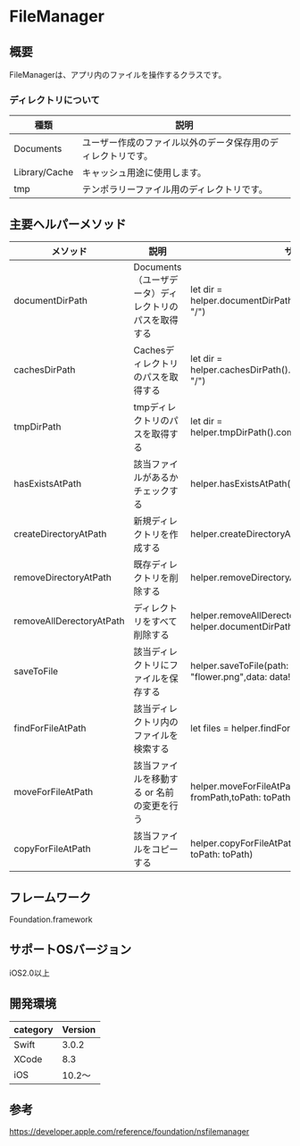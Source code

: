 # FileManager

## 概要
FileManagerは、アプリ内のファイルを操作するクラスです。

### ディレクトリについて
| 種類 | 説明 |
|---|---|
|Documents|ユーザー作成のファイル以外のデータ保存用のディレクトリです。 |
|Library/Cache|キャッシュ用途に使用します。|
|tmp|テンポラリーファイル用のディレクトリです。 |

## 主要ヘルパーメソッド

|メソッド|説明|サンプル|
|---|---|---|
| documentDirPath | Documents（ユーザデータ）ディレクトリのパスを取得する | let dir = helper.documentDirPath().components(separatedBy: "/")| 
| cachesDirPath | Cachesディレクトリのパスを取得する | let dir = helper.cachesDirPath().components(separatedBy: "/") |
| tmpDirPath | tmpディレクトリのパスを取得する | let dir = helper.tmpDirPath().components(separatedBy: "/") |
| hasExistsAtPath | 該当ファイルがあるかチェックする | helper.hasExistsAtPath(path: imagesPath) | 
| createDirectoryAtPath | 新規ディレクトリを作成する | helper.createDirectoryAtPath(path: imagesPath) |
| removeDirectoryAtPath | 既存ディレクトリを削除する | helper.removeDirectoryAtPath(path: imagesPath) |
| removeAllDerectoryAtPath | ディレクトリをすべて削除する | helper.removeAllDerectoryAtPath(path: helper.documentDirPath()) |
| saveToFile | 該当ディレクトリにファイルを保存する | helper.saveToFile(path: imagesPath,fileName: "flower.png",data: data!) |
| findForFileAtPath | 該当ディレクトリ内のファイルを検索する | let files = helper.findForFileAtPath(path: imagesPath) |
| moveForFileAtPath | 該当ファイルを移動する or 名前の変更を行う | helper.moveForFileAtPath(fromPath: fromPath,toPath: toPath) |
| copyForFileAtPath | 該当ファイルをコピーする | helper.copyForFileAtPath(fromPath: fromPath, toPath: toPath) |

## フレームワーク
Foundation.framework

## サポートOSバージョン
iOS2.0以上

## 開発環境
|category | Version| 
|---|---|
| Swift | 3.0.2 |
| XCode | 8.3 |
| iOS | 10.2〜 |

## 参考
https://developer.apple.com/reference/foundation/nsfilemanager
